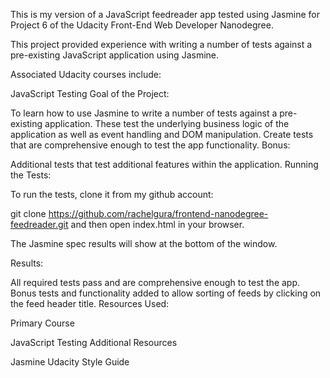 This is my version of a JavaScript feedreader app tested using Jasmine for Project 6 of the Udacity Front-End Web Developer Nanodegree.

This project provided experience with writing a number of tests against a pre-existing JavaScript application using Jasmine.

Associated Udacity courses include:

JavaScript Testing
Goal of the Project:

To learn how to use Jasmine to write a number of tests against a pre-existing application. These test the underlying business logic of the application as well as event handling and DOM manipulation.
Create tests that are comprehensive enough to test the app functionality.
Bonus:

Additional tests that test additional features within the application.
Running the Tests:

To run the tests, clone it from my github account:

git clone https://github.com/rachelgura/frontend-nanodegree-feedreader.git
and then open index.html in your browser.

The Jasmine spec results will show at the bottom of the window.

Results:

All required tests pass and are comprehensive enough to test the app.
Bonus tests and functionality added to allow sorting of feeds by clicking on the feed header title.
Resources Used:

Primary Course

JavaScript Testing
Additional Resources

Jasmine
Udacity Style Guide